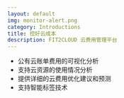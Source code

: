 ```yaml
---
layout: default
img: monitor-alert.png
category: Introductions
title: 控好云成本
description: FIT2CLOUD 云费用管理平台
---
```


 * 公有云账单费用的可视化分析
 * 支持云资源的使用情况分析
 * 提供详细的云费用优化建议和预测
 * 支持智能标签技术
